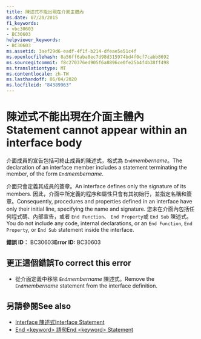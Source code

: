```yaml
---
title: 陳述式不能出現在介面主體內
ms.date: 07/20/2015
f1_keywords:
- vbc30603
- BC30603
helpviewer_keywords:
- BC30603
ms.assetid: 3aef29d6-eadf-4f1f-b214-dfeae5e51c4f
ms.openlocfilehash: 8a56ff6aba8ec7d98d315974bd4f0cf7cabb8692
ms.sourcegitcommit: f8c270376ed905f6a8896ce0fe25b4f4b38ff498
ms.translationtype: MT
ms.contentlocale: zh-TW
ms.lasthandoff: 06/04/2020
ms.locfileid: "84389963"
---
```

# <a name="statement-cannot-appear-within-an-interface-body"></a><span data-ttu-id="31dbe-102">陳述式不能出現在介面主體內</span><span class="sxs-lookup"><span data-stu-id="31dbe-102">Statement cannot appear within an interface body</span></span>
<span data-ttu-id="31dbe-103">介面成員的宣告包括可終止成員的陳述式，格式為 `End`*membername*。</span><span class="sxs-lookup"><span data-stu-id="31dbe-103">The declaration of an interface member includes a statement terminating the member, of the form `End`*membername*.</span></span>  
  
 <span data-ttu-id="31dbe-104">介面只會定義其成員的簽章。</span><span class="sxs-lookup"><span data-stu-id="31dbe-104">An interface defines only the signature of its members.</span></span> <span data-ttu-id="31dbe-105">因此，介面中所定義的程序和屬性只會有其初始行，並指定名稱和簽章。</span><span class="sxs-lookup"><span data-stu-id="31dbe-105">Consequently, procedures and properties defined in an interface have only their initial line, specifying the name and signature.</span></span> <span data-ttu-id="31dbe-106">您未在介面內包括任何程式碼、內部宣告，或者 `End Function`、 `End Property`或 `End Sub` 陳述式。</span><span class="sxs-lookup"><span data-stu-id="31dbe-106">You do not include any code, internal declarations, or an `End Function`, `End Property`, or `End Sub` statement inside the interface.</span></span>  
  
 <span data-ttu-id="31dbe-107">**錯誤 ID︰** BC30603</span><span class="sxs-lookup"><span data-stu-id="31dbe-107">**Error ID:** BC30603</span></span>  
  
## <a name="to-correct-this-error"></a><span data-ttu-id="31dbe-108">更正這個錯誤</span><span class="sxs-lookup"><span data-stu-id="31dbe-108">To correct this error</span></span>  
  
- <span data-ttu-id="31dbe-109">從介面定義中移除 `End`*membername* 陳述式。</span><span class="sxs-lookup"><span data-stu-id="31dbe-109">Remove the `End`*membername* statement from the interface definition.</span></span>  
  
## <a name="see-also"></a><span data-ttu-id="31dbe-110">另請參閱</span><span class="sxs-lookup"><span data-stu-id="31dbe-110">See also</span></span>

- [<span data-ttu-id="31dbe-111">Interface 陳述式</span><span class="sxs-lookup"><span data-stu-id="31dbe-111">Interface Statement</span></span>](../language-reference/statements/interface-statement.md)
- [<span data-ttu-id="31dbe-112">End \<keyword> 語句</span><span class="sxs-lookup"><span data-stu-id="31dbe-112">End \<keyword> Statement</span></span>](../language-reference/statements/end-keyword-statement.md)
